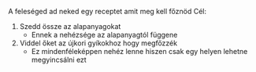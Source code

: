 A feleséged ad neked egy receptet amit meg kell főznöd
Cél:
1. Szedd össze az alapanyagokat
	- Ennek a nehézsége az alapanyagtól függene
2. Viddel őket az újkori gyíkokhoz hogy megfőzzék
	- Ez mindenféleképpen nehéz lenne hiszen csak egy helyen lehetne megyincsálni ezt
